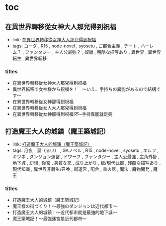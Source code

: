 # toc

## 在異世界轉移從女神大人那兒得到祝福

- link: [在異世界轉移從女神大人那兒得到祝福](%E5%9C%A8%E7%95%B0%E4%B8%96%E7%95%8C%E8%BD%89%E7%A7%BB%E5%BE%9E%E5%A5%B3%E7%A5%9E%E5%A4%A7%E4%BA%BA%E9%82%A3%E5%85%92%E5%BE%97%E5%88%B0%E7%A5%9D%E7%A6%8F/)
- tags: コーダ , R15 , node-novel , syosetu , ご都合主義 , チート , ハーレム？ , ファンタジー , 主人公最強？ , 奴隷 , 残酷な描写あり , 異世界 , 異世界転生 , 異世界転移

### titles

- 在異世界轉移從女神大人那兒得到祝福
- 異世界転移で女神様から祝福を！　～いえ、手持ちの異能があるので結構です～
- 在異世界轉移從女神那得到祝福
- 在異世界轉移從女人大人那兒得到祝福
- 在異世界轉移從女神那得到祝福!不~手持異能就足夠

## 打造魔王大人的城鎮（魔王築城記）

- link: [打造魔王大人的城鎮（魔王築城記）](%E6%89%93%E9%80%A0%E9%AD%94%E7%8E%8B%E5%A4%A7%E4%BA%BA%E7%9A%84%E5%9F%8E%E9%8E%AE%EF%BC%88%E9%AD%94%E7%8E%8B%E7%AF%89%E5%9F%8E%E8%A8%98%EF%BC%89/)
- tags: 月夜　涙（るい） , GAノベル , R15 , node-novel , syosetu , エルフ , キツネ , ダンジョン運営 , ドワーフ , ファンタジー , 主人公最強 , 主角外掛 , 地下城 , 幻想 , 後宮 , 悪質な罠 , 成り上がり , 槍/現代武器 , 残酷な描写あり , 現代知識 , 異世界非轉生/召喚 , 街運営 , 配合 , 重火器 , 魔法 , 魔物開発 , 魔王

### titles

- 打造魔王大人的城鎮（魔王築城記）
- 魔王様の街づくり！～最強のダンジョンは近代都市～
- 打造魔王大人的城鎮！～近代都市就是最強的地下城～
- 魔王築城記！～最強迷宮是近代都市～
